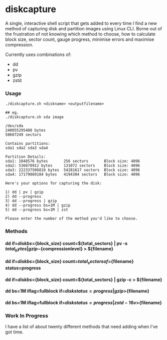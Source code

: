 # diskcapture
A single, interactive shell script that gets added to every time I find a new method of capturing disk and partition images using Linux CLI. Borne out of the frustration of not knowing which method to choose, how to calculate block size, sector count, gauge progress, minimise errors and maximise compression. 

Currently uses combinations of:
- dd
- pv
- gzip
- zstd

### Usage
```
./diskcapture.sh <diskname> <outputfilename>

## eg.
./diskcapture.sh sda image

/dev/sda
240055295488 bytes
58607249 sectors

Contains partitions:
sda1 sda2 sda3 sda4

Partition Details:
sda1: 1048576 bytes       256 sectors       Block size: 4096
sda2: 536870912 bytes     131072 sectors    Block size: 4096
sda3: 222337506816 bytes  54281617 sectors  Block size: 4096
sda4: 17179869184 bytes   4194304 sectors   Block size: 4096

Here's your options for capturing the disk:

1) dd | pv | gzip
2) dd --progress
3) dd --progress | gzip
4) dd --progress bs=1M | gzip
5) dd --progress bs=1M | zst

Please enter the number of the method you'd like to choose.
```
### Methods
#### dd if=${disk} bs=${block_size} count=${total_sectors} | pv -s ${total_bytes} | gzip -${compressionlevel} > ${filename}
#### dd if=${disk} bs=${block_size} count=${total_sectors} of=${filename} status=progress
#### dd if=${disk} bs=${block_size} count=${total_sectors} | gzip -c > ${filename}
#### dd bs=1M iflag=fullblock if=${disk} status=progress | gzip >${filename}
#### dd bs=1M iflag=fullblock if=${disk} status=progress | zstd -16v >${filename}

### Work In Progress
I have a list of about twenty different methods that need adding when I've got time.
